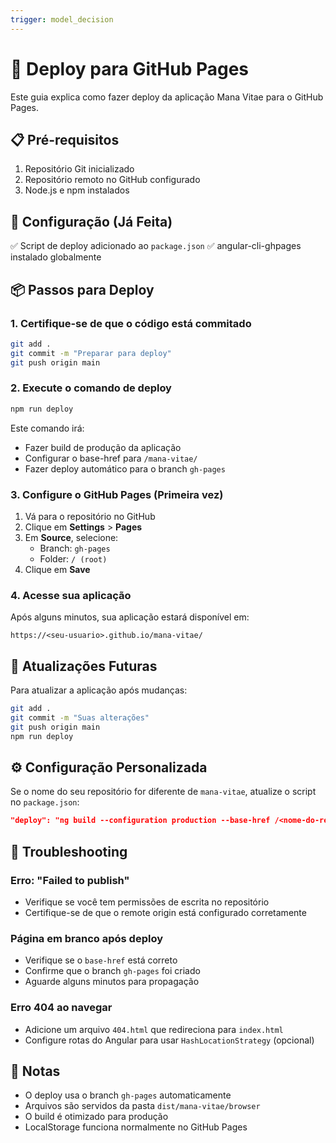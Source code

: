 ```yaml
---
trigger: model_decision
---
```


# 🚀 Deploy para GitHub Pages

Este guia explica como fazer deploy da aplicação Mana Vitae para o GitHub Pages.

## 📋 Pré-requisitos

1. Repositório Git inicializado
2. Repositório remoto no GitHub configurado
3. Node.js e npm instalados

## 🔧 Configuração (Já Feita)

✅ Script de deploy adicionado ao `package.json`
✅ angular-cli-ghpages instalado globalmente

## 📦 Passos para Deploy

### 1. Certifique-se de que o código está commitado

```bash
git add .
git commit -m "Preparar para deploy"
git push origin main
```

### 2. Execute o comando de deploy

```bash
npm run deploy
```

Este comando irá:
- Fazer build de produção da aplicação
- Configurar o base-href para `/mana-vitae/`
- Fazer deploy automático para o branch `gh-pages`

### 3. Configure o GitHub Pages (Primeira vez)

1. Vá para o repositório no GitHub
2. Clique em **Settings** > **Pages**
3. Em **Source**, selecione:
   - Branch: `gh-pages`
   - Folder: `/ (root)`
4. Clique em **Save**

### 4. Acesse sua aplicação

Após alguns minutos, sua aplicação estará disponível em:

```
https://<seu-usuario>.github.io/mana-vitae/
```

## 🔄 Atualizações Futuras

Para atualizar a aplicação após mudanças:

```bash
git add .
git commit -m "Suas alterações"
git push origin main
npm run deploy
```

## ⚙️ Configuração Personalizada

Se o nome do seu repositório for diferente de `mana-vitae`, atualize o script no `package.json`:

```json
"deploy": "ng build --configuration production --base-href /<nome-do-repo>/ && npx angular-cli-ghpages --dir=dist/mana-vitae/browser"
```

## 🐛 Troubleshooting

### Erro: "Failed to publish"
- Verifique se você tem permissões de escrita no repositório
- Certifique-se de que o remote origin está configurado corretamente

### Página em branco após deploy
- Verifique se o `base-href` está correto
- Confirme que o branch `gh-pages` foi criado
- Aguarde alguns minutos para propagação

### Erro 404 ao navegar
- Adicione um arquivo `404.html` que redireciona para `index.html`
- Configure rotas do Angular para usar `HashLocationStrategy` (opcional)

## 📝 Notas

- O deploy usa o branch `gh-pages` automaticamente
- Arquivos são servidos da pasta `dist/mana-vitae/browser`
- O build é otimizado para produção
- LocalStorage funciona normalmente no GitHub Pages
